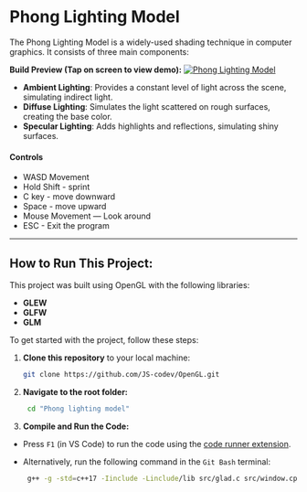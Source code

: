 
# Phong Lighting Model

The Phong Lighting Model is a widely-used shading technique in computer graphics. It consists of three main components:

**Build Preview (Tap on screen to view demo):**
[![Phong Lighting Model](https://img.youtube.com/vi/5p5zjIDg9Vw/maxresdefault.jpg)](https://youtu.be/5p5zjIDg9Vw)

- **Ambient Lighting**: Provides a constant level of light across the scene, simulating indirect light.
- **Diffuse Lighting**: Simulates the light scattered on rough surfaces, creating the base color.
- **Specular Lighting**: Adds highlights and reflections, simulating shiny surfaces.

#### Controls

- WASD Movement
- Hold Shift - sprint
- C key - move downward
- Space - move upward
- Mouse Movement — Look around
- ESC - Exit the program

---

## How to Run This Project:

This project was built using OpenGL with the following libraries:
- **GLEW**
- **GLFW**
- **GLM**

To get started with the project, follow these steps:

1. **Clone this repository** to your local machine:
   ```bash
   git clone https://github.com/JS-codev/OpenGL.git
   ```

2. **Navigate to the root folder:**
   ```bash
    cd "Phong lighting model"
   ```
3. **Compile and Run the Code:**
- Press `F1` (in VS Code) to run the code using the [code runner extension](https://marketplace.visualstudio.com/items?itemName=formulahendry.code-runner).
- Alternatively, run the following command in the `Git Bash` terminal:

   ```bash
    g++ -g -std=c++17 -Iinclude -Linclude/lib src/glad.c src/window.cpp src/main.cpp -lglfw3dll -lopengl32 -o build/run.exe && build/run.exe
   ```
   